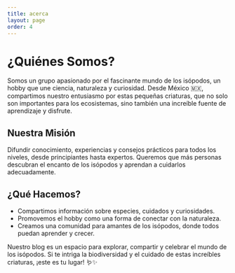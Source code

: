 ```yaml
---
title: acerca
layout: page
order: 4
---
```

# ¿Quiénes Somos?

Somos un grupo apasionado por el fascinante mundo de los isópodos, un hobby que une ciencia, naturaleza y curiosidad. Desde México 🇲🇽, compartimos nuestro entusiasmo por estas pequeñas criaturas, que no solo son importantes para los ecosistemas, sino también una increíble fuente de aprendizaje y disfrute.

## Nuestra Misión
Difundir conocimiento, experiencias y consejos prácticos para todos los niveles, desde principiantes hasta expertos. Queremos que más personas descubran el encanto de los isópodos y aprendan a cuidarlos adecuadamente.

## ¿Qué Hacemos?
- Compartimos información sobre especies, cuidados y curiosidades.
- Promovemos el hobby como una forma de conectar con la naturaleza.
- Creamos una comunidad para amantes de los isópodos, donde todos puedan aprender y crecer.

Nuestro blog es un espacio para explorar, compartir y celebrar el mundo de los isópodos. Si te intriga la biodiversidad y el cuidado de estas increíbles criaturas, ¡este es tu lugar! 🪱✨
